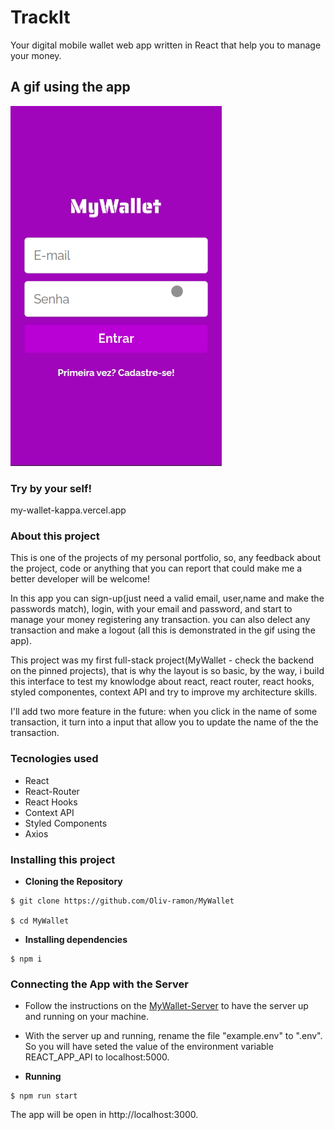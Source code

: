 

# TrackIt

Your digital mobile wallet web app written in React that help you to manage your money.

## A gif using the app

![Alt Text](MyWallet.gif)

### Try by your self!

my-wallet-kappa.vercel.app

### About this project

This is one of the projects of my personal portfolio, so, any feedback about the project, code or anything that you can report that could make me a better developer will be welcome!

In this app you can sign-up(just need a valid email, user,name and make the passwords match), login, with your email and password, and start to manage your money registering any transaction. you can also delect any transaction and make a logout (all this is demonstrated in the gif using the app).

This project was my first full-stack project(MyWallet - check the backend on the pinned projects), that is why the layout is so basic, by the way, i build this interface to test my knowlodge about react, react router, react hooks, styled componentes, context API and try to improve my architecture skills.

I'll add two more feature in the future: when you click in the name of some transaction, it turn into a input that allow you to update the name of the the transaction.

### Tecnologies used

- React
- React-Router
- React Hooks
- Context API
- Styled Components
- Axios

### Installing this project

 - **Cloning the Repository**

```
$ git clone https://github.com/Oliv-ramon/MyWallet

$ cd MyWallet
```

 - **Installing dependencies**

```
$ npm i
```

### Connecting the App with the Server

 - Follow the instructions on the [MyWallet-Server](https://github.com/steniowagner/mindcast-server) to have the server up and running on your machine.

 - With the server up and running, rename the file "example.env" to ".env". So you will have seted the value of the environment variable REACT_APP_API to localhost:5000.

 - **Running**

```
$ npm run start
```
The app will be open in http://localhost:3000.
